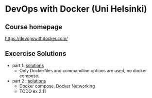# DevOps with Docker (Uni Helsinki)

## Course homepage

<https://devopswithdocker.com/>

## Excercise Solutions

- part 1: [solutions](./part1/SOLUTIONS.md) 
  - Only Dockerfiles and commandline options are used, no docker compose.
- part 2 : [solutions](./part2/SOLUTIONS.md) 
  - Docker compose, Docker Networking
  - TODO ex 2.11   
